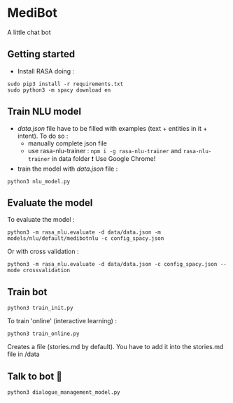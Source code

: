 # MediBot
A little chat bot

## Getting started 
* Install RASA doing :
```
sudo pip3 install -r requirements.txt
sudo python3 -m spacy download en
```

## Train NLU model
* _data.json_ file have to be filled with examples (text + entities in it + intent).
To do so :
	* manually complete json file
	* use rasa-nlu-trainer : `npm i -g rasa-nlu-trainer` and `rasa-nlu-trainer` in data folder
:heavy_exclamation_mark: Use Google Chrome!
* train the model with _data.json_ file :
```
python3 nlu_model.py
```

## Evaluate the model
To evaluate the model :
```
python3 -m rasa_nlu.evaluate -d data/data.json -m models/nlu/default/medibotnlu -c config_spacy.json
```
Or with cross validation :
```
python3 -m rasa_nlu.evaluate -d data/data.json -c config_spacy.json --mode crossvalidation
```

## Train bot
```
python3 train_init.py
```
To train 'online' (interactive learning) :

```
python3 train_online.py
```
Creates a file (stories.md by default). You have to add it into the stories.md file in /data

## Talk to bot :space_invader:

```
python3 dialogue_management_model.py
```
